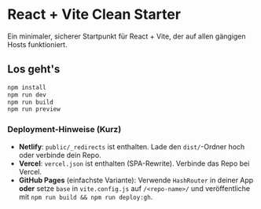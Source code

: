 # React + Vite Clean Starter

Ein minimaler, sicherer Startpunkt für React + Vite, der auf allen gängigen Hosts funktioniert.

## Los geht's

```bash
npm install
npm run dev
npm run build
npm run preview
```

### Deployment-Hinweise (Kurz)

- **Netlify**: `public/_redirects` ist enthalten. Lade den `dist/`-Ordner hoch oder verbinde dein Repo.
- **Vercel**: `vercel.json` ist enthalten (SPA-Rewrite). Verbinde das Repo bei Vercel.
- **GitHub Pages** (einfachste Variante): Verwende `HashRouter` in deiner App **oder** setze `base` in `vite.config.js` auf `/<repo-name>/` und veröffentliche mit `npm run build && npm run deploy:gh`.
